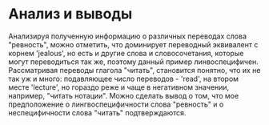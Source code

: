 # Анализ и выводы
Анализируя полученную информацию о различных переводах слова "ревность", можно отметить, что доминирует переводный эквивалент с корнем 'jealous', но есть и другие слова и словосочетания, которые могут переводиться так же, поэтому данный пример линвоспецифичен.
Рассматривая переводы глагола "читать", становится понятно, что их не так уж и много: подавляющее число переводов - 'read', на втором месте 'lecture', но гораздо реже и чаще в негативном значении, например, "читать нотации".
Можно сделать вывод о том, что мое предположение о лингвоспецифичности слова "ревность" и о неспецифичности слова "читать" подтверждаются.
